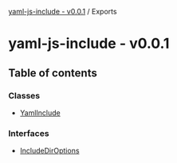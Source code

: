 [yaml-js-include - v0.0.1](README.md) / Exports

# yaml-js-include - v0.0.1

## Table of contents

### Classes

- [YamlInclude](classes/YamlInclude.md)

### Interfaces

- [IncludeDirOptions](interfaces/IncludeDirOptions.md)
